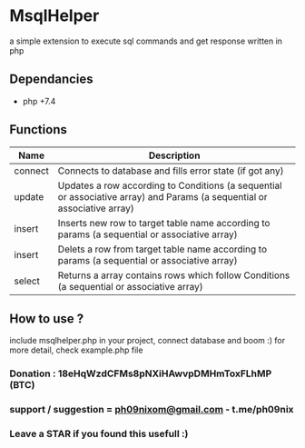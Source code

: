 # MsqlHelper
 a simple extension to execute sql commands and get response written in php
 
 ## Dependancies
 - php +7.4

 ## Functions 
Name | Description
-------- | -----------
connect | Connects to database and fills error state (if got any)
update | Updates a row according to Conditions (a sequential or associative array) and Params (a sequential or associative array)
insert | Inserts new row to target table name according to params (a sequential or associative array)
insert | Delets a row from target table name according to params (a sequential or associative array)
select | Returns a array contains rows which follow Conditions (a sequential or associative array)

 ## How to use ?
 include msqlhelper.php in your project, connect database and boom :)
 for more detail, check example.php file 
 
 
### Donation : 18eHqWzdCFMs8pNXiHAwvpDMHmToxFLhMP (BTC)
### support / suggestion = ph09nixom@gmail.com - t.me/ph09nix
### Leave a STAR if you found this usefull :)

